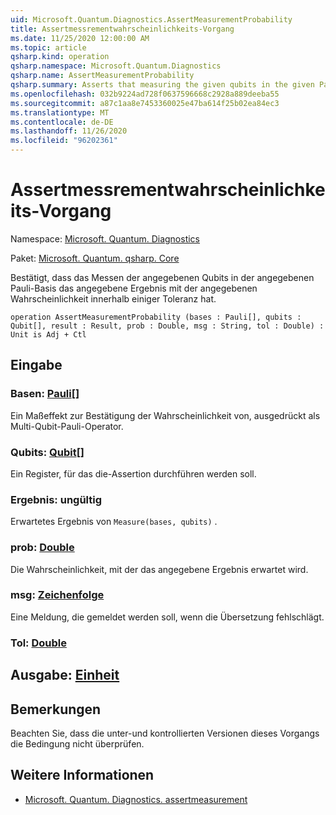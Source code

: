 ```yaml
---
uid: Microsoft.Quantum.Diagnostics.AssertMeasurementProbability
title: Assertmessrementwahrscheinlichkeits-Vorgang
ms.date: 11/25/2020 12:00:00 AM
ms.topic: article
qsharp.kind: operation
qsharp.namespace: Microsoft.Quantum.Diagnostics
qsharp.name: AssertMeasurementProbability
qsharp.summary: Asserts that measuring the given qubits in the given Pauli basis will have the given result with the given probability, within some tolerance.
ms.openlocfilehash: 032b9224ad728f0637596668c2928a889deeba55
ms.sourcegitcommit: a87c1aa8e7453360025e47ba614f25b02ea84ec3
ms.translationtype: MT
ms.contentlocale: de-DE
ms.lasthandoff: 11/26/2020
ms.locfileid: "96202361"
---
```

# <a name="assertmeasurementprobability-operation"></a>Assertmessrementwahrscheinlichkeits-Vorgang

Namespace: [Microsoft. Quantum. Diagnostics](xref:Microsoft.Quantum.Diagnostics)

Paket: [Microsoft. Quantum. qsharp. Core](https://nuget.org/packages/Microsoft.Quantum.QSharp.Core)


Bestätigt, dass das Messen der angegebenen Qubits in der angegebenen Pauli-Basis das angegebene Ergebnis mit der angegebenen Wahrscheinlichkeit innerhalb einiger Toleranz hat.

```qsharp
operation AssertMeasurementProbability (bases : Pauli[], qubits : Qubit[], result : Result, prob : Double, msg : String, tol : Double) : Unit is Adj + Ctl
```


## <a name="input"></a>Eingabe

### <a name="bases--pauli"></a>Basen: [Pauli](xref:microsoft.quantum.lang-ref.pauli)[]

Ein Maßeffekt zur Bestätigung der Wahrscheinlichkeit von, ausgedrückt als Multi-Qubit-Pauli-Operator.


### <a name="qubits--qubit"></a>Qubits: [Qubit](xref:microsoft.quantum.lang-ref.qubit)[]

Ein Register, für das die-Assertion durchführen werden soll.


### <a name="result--__invalidresult__"></a>Ergebnis: __ungültig <Result>__

Erwartetes Ergebnis von `Measure(bases, qubits)` .


### <a name="prob--double"></a>prob: [Double](xref:microsoft.quantum.lang-ref.double)

Die Wahrscheinlichkeit, mit der das angegebene Ergebnis erwartet wird.


### <a name="msg--string"></a>msg: [Zeichenfolge](xref:microsoft.quantum.lang-ref.string)

Eine Meldung, die gemeldet werden soll, wenn die Übersetzung fehlschlägt.


### <a name="tol--double"></a>Tol: [Double](xref:microsoft.quantum.lang-ref.double)





## <a name="output--unit"></a>Ausgabe: [Einheit](xref:microsoft.quantum.lang-ref.unit)



## <a name="remarks"></a>Bemerkungen

Beachten Sie, dass die unter-und kontrollierten Versionen dieses Vorgangs die Bedingung nicht überprüfen.

## <a name="see-also"></a>Weitere Informationen

- [Microsoft. Quantum. Diagnostics. assertmeasurement](xref:Microsoft.Quantum.Diagnostics.AssertMeasurement)